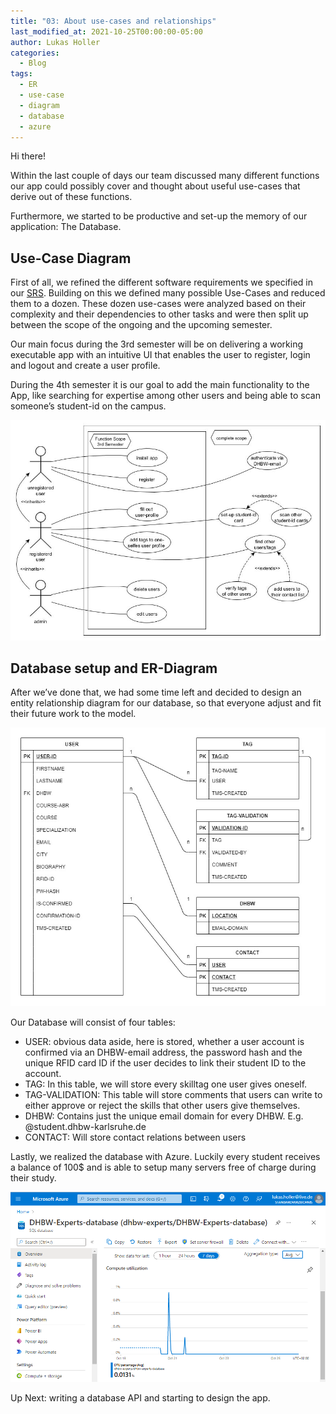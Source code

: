```yaml
---
title: "03: About use-cases and relationships"
last_modified_at: 2021-10-25T00:00:00-05:00
author: Lukas Holler
categories:
  - Blog
tags:
  - ER
  - use-case
  - diagram
  - database
  - azure
---
```


Hi there!

Within the last couple of days our team discussed many different functions our app could possibly cover and thought about useful use-cases that derive out of these functions.

Furthermore, we started to be productive and set-up the memory of our application: The Database.

## Use-Case Diagram

First of all, we refined the different software requirements we specified in our [SRS](https://github.com/DHBW-Experts/documents). Building on this we defined many possible Use-Cases and reduced them to a dozen. These dozen use-cases were analyzed based on their complexity and their dependencies to other tasks and were then split up between the scope of the ongoing and the upcoming semester.

Our main focus during the 3rd semester will be on delivering a working executable app with an intuitive UI that enables the user to register, login and logout and create a user profile.

During the 4th semester it is our goal to add the main functionality to the App, like searching for expertise among other users and being able to scan someone’s student-id on the campus.

![Use-Case-Diagram](https://raw.githubusercontent.com/DHBW-Experts/documents/main/UseCases/UseCase-Diagram.jpg)

## Database setup and ER-Diagram

After we’ve done that, we had some time left and decided to design an entity relationship diagram for our database, so that everyone adjust and fit their future work to the model.

![ER-Diagram](https://raw.githubusercontent.com/DHBW-Experts/documents/main/ER-Diagram.jpg)

Our Database will consist of four tables:

- USER: obvious data aside, here is stored, whether a user account is confirmed via an DHBW-email address, the password hash and the unique RFID card ID if the user decides to link their student ID to the account.
- TAG: In this table, we will store every skilltag one user gives oneself.
- TAG-VALIDATION: This table will store comments that users can write to either approve or reject the skills that other users give themselves.
- DHBW: Contains just the unique email domain for every DHBW. E.g. @student.dhbw-karlsruhe.de
- CONTACT: Will store contact relations between users

Lastly, we realized the database with Azure. Luckily every student receives a balance of 100$ and is able to setup many servers free of charge during their study.

![Azure Portal](/assets/images/azure-screenshot.png)

Up Next: writing a database API and starting to design the app.
